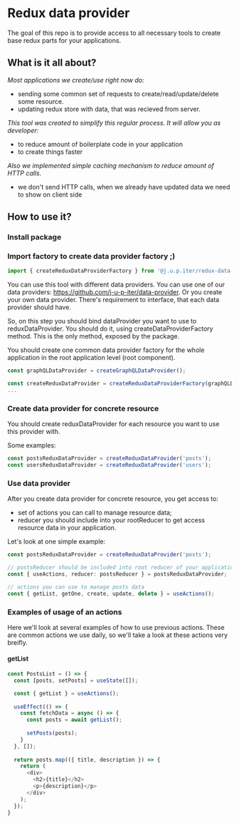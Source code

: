 # Redux data provider
The goal of this repo is to provide access to all necessary tools to create base redux parts for your applications.

## What is it all about?
*Most applications we create/use right now do:*
- sending some common set of requests to create/read/update/delete some resource.
- updating redux store with data, that was recieved from server.

*This tool was created to simplify this regular process. It will allow you as developer:*
- to reduce amount of boilerplate code in your application
- to create things faster

*Also we implemented simple caching mechanism to reduce amount of HTTP calls.* 
- we don't send HTTP calls, when we already have updated data we need to show on client side

## How to use it?

### Install package

### Import factory to create data provider factory ;)

```typescript
import { createReduxDataProviderFactory } from '@j.u.p.iter/redux-data-provider';
```

You can use this tool with different data providers. You can use one of our data providers: https://github.com/j-u-p-iter/data-provider. Or you create your own data provider. There's requirement to interface, that each data provider should have.

So, on this step you should bind dataProvider you want to use to reduxDataProvider. You should do it, using createDataProviderFactory method. This is the only method, exposed by the package.

You should create one common data provider factory for the whole application in the root application level (root component).

```typescript
const graphQLDataProvider = createGraphQLDataProvider();

const createReduxDataProvider = createReduxDataProviderFactory(graphQLDataProvider);
...
```

### Create data provider for concrete resource

You should create reduxDataProvider for each resource you want to use this provider with.

Some examples:

```typescript
const postsReduxDataProvider = createReduxDataProvider('posts');
const usersReduxDataProvider = createReduxDataProvider('users');
```

### Use data provider

After you create data provider for concrete resource, you get access to:
- set of actions you can call to manage resource data;
- reducer you should include into your rootReducer to get access resource data in your application.

Let's look at one simple example:

```typescript
const postsReduxDataProvider = createReduxDataProvider('posts');

// postsReducer should be included into root reducer of your application
const { useActions, reducer: postsReducer } = postsReduxDataProvider;

// actions you can use to manage posts data
const { getList, getOne, create, update, delete } = useActions();
```

### Examples of usage of an actions
Here we'll look at several examples of how to use previous actions. These are common actions we use daily, so we'll take a look at these actions very breifly.

#### getList

```typescript
const PostsList = () => {
  const [posts, setPosts] = useState([]);

  const { getList } = useActions();
  
  useEffect(() => {
    const fetchData = async () => {
      const posts = await getList();
      
      setPosts(posts);
    }
  }, []);
  
  return posts.map(({ title, description }) => {
    return (
      <div>
        <h2>{title}</h2>
        <p>{description}</p>
      </div>
    );
  });
}
```

